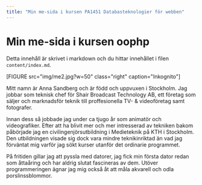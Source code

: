 ```yaml
---
title: "Min me-sida i kursen PA1451 Databasteknologier för webben"
---
```

Min me-sida i kursen oophp
=========================

Detta innehåll är skrivet i markdown och du hittar innehållet i filen `content/index.md`.

[FIGURE src="img/me2.jpg?w=50" class="right" caption="Inkognito"]

Mitt namn är Anna Sandberg och är född och uppvuxen i Stockholm. Jag jobbar som teknisk chef för Shair Broadcast Technology AB, ett företag som säljer och marknadsför teknik till proffesionella TV- & videoföretag samt fotografer.

Innan dess så jobbade jag under ca tjugo år som animatör och videografiker. Efter att ha blivit mer och mer intresserad av tekniken bakom påbörjade jag en civilingenjörsutbildning i Medieteknik på KTH i Stockholm. Den utbildningen visade sig dock vara mindre teknikinriktad än vad jag förväntat mig varför jag sökt kurser utanför det ordinarie programmet.

På fritiden gillar jag att pyssla med datorer, jag fick min första dator redan som åttaåring och har aldrig slutat fascineras av dem. Utöver programmeringen ägnar jag mig också åt att måla akvarell och odla porslinssblommor.
